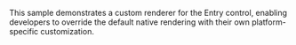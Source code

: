 
This sample demonstrates a custom renderer for the Entry control, enabling developers to override the default native rendering with their own platform-specific customization.

